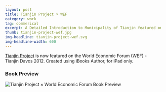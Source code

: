 ```yaml
---
layout: post
title: Tianjin Project × WEF
category: work
tag: commerical
excerpt: A Detailed Introduction to Municipality of Tianjin featured on the World Economic Forum
thumb: tianjin-project-wef.jpg
img-headline: tianjin-project-wef.svg
img-headline-width: 600
---
```


<div class=txt>
<p><a href="{% post_url /work/2012-06-11-tianjin-project %}/">Tianjin Project</a> is now featured on the World Economic Forum (WEF) - Tianjin Davos 2012. Created using iBooks Author, for iPad only.</p>
</div>

<div class=txt>
  <h3>Book Preview</h3>
</div>
<p><img src="{{ site.file }}/tianjin-project-wef-preview-merged.jpg" alt="Tianjin Project &times; World Economic Forum Book Preview"></p>